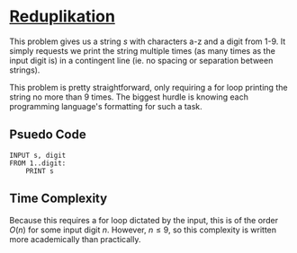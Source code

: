 # [Reduplikation](https://open.kattis.com/problems/reduplikation)

This problem gives us a string $s$ with characters a-z and a digit from $1$-$9$. It simply requests we print the string multiple times (as many times as the input digit is) in a contingent line (ie. no spacing or separation between strings).

This problem is pretty straightforward, only requiring a for loop printing the string no more than $9$ times. The biggest hurdle is knowing each programming language's formatting for such a task.

## Psuedo Code
```
INPUT s, digit
FROM 1..digit:
    PRINT s
```

## Time Complexity
Because this requires a for loop dictated by the input, this is of the order $O(n)$ for some input digit $n$. However, $n \leq 9$, so this complexity is written more academically than practically.

